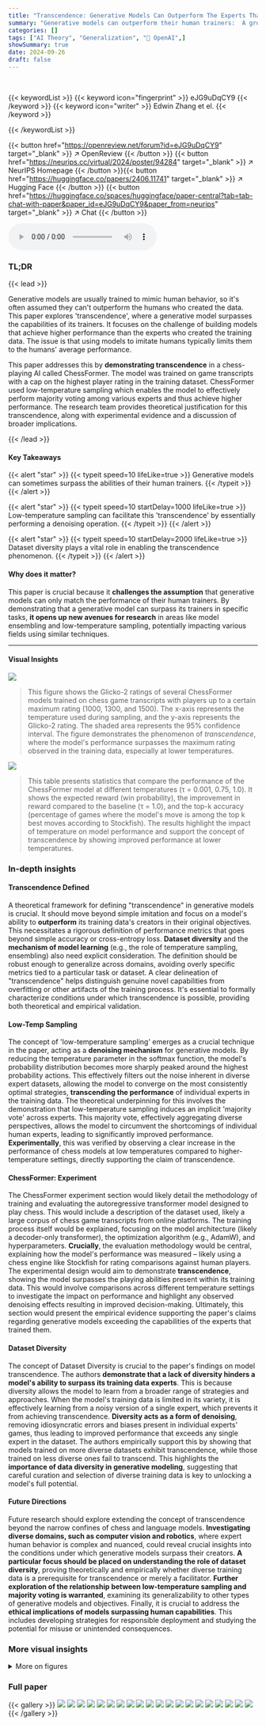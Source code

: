 ```yaml
---
title: "Transcendence: Generative Models Can Outperform The Experts That Train Them"
summary: "Generative models can outperform their human trainers:  A groundbreaking study shows how autoregressive transformers, trained on chess game data, can achieve higher game ratings than any of the human ..."
categories: []
tags: ["AI Theory", "Generalization", "🏢 OpenAI",]
showSummary: true
date: 2024-09-26
draft: false
---
```


<br>

{{< keywordList >}}
{{< keyword icon="fingerprint" >}} eJG9uDqCY9 {{< /keyword >}}
{{< keyword icon="writer" >}} Edwin Zhang et el. {{< /keyword >}}
 
{{< /keywordList >}}

{{< button href="https://openreview.net/forum?id=eJG9uDqCY9" target="_blank" >}}
↗ OpenReview
{{< /button >}}
{{< button href="https://neurips.cc/virtual/2024/poster/94284" target="_blank" >}}
↗ NeurIPS Homepage
{{< /button >}}{{< button href="https://huggingface.co/papers/2406.11741" target="_blank" >}}
↗ Hugging Face
{{< /button >}}
{{< button href="https://huggingface.co/spaces/huggingface/paper-central?tab=tab-chat-with-paper&paper_id=eJG9uDqCY9&paper_from=neurips" target="_blank" >}}
↗ Chat
{{< /button >}}



<audio controls>
    <source src="https://ai-paper-reviewer.com/eJG9uDqCY9/podcast.wav" type="audio/wav">
    Your browser does not support the audio element.
</audio>


### TL;DR


{{< lead >}}

Generative models are usually trained to mimic human behavior, so it's often assumed they can't outperform the humans who created the data. This paper explores 'transcendence', where a generative model surpasses the capabilities of its trainers.  It focuses on the challenge of building models that achieve higher performance than the experts who created the training data. The issue is that using models to imitate humans typically limits them to the humans' average performance.

This paper addresses this by **demonstrating transcendence** in a chess-playing AI called ChessFormer.  The model was trained on game transcripts with a cap on the highest player rating in the training dataset.  ChessFormer used low-temperature sampling which enables the model to effectively perform majority voting among various experts and thus achieve higher performance. The research team provides theoretical justification for this transcendence, along with experimental evidence and a discussion of broader implications.

{{< /lead >}}


#### Key Takeaways

{{< alert "star" >}}
{{< typeit speed=10 lifeLike=true >}} Generative models can sometimes surpass the abilities of their human trainers. {{< /typeit >}}
{{< /alert >}}

{{< alert "star" >}}
{{< typeit speed=10 startDelay=1000 lifeLike=true >}} Low-temperature sampling can facilitate this 'transcendence' by essentially performing a denoising operation. {{< /typeit >}}
{{< /alert >}}

{{< alert "star" >}}
{{< typeit speed=10 startDelay=2000 lifeLike=true >}} Dataset diversity plays a vital role in enabling the transcendence phenomenon. {{< /typeit >}}
{{< /alert >}}

#### Why does it matter?
This paper is crucial because it **challenges the assumption** that generative models can only match the performance of their human trainers. By demonstrating that a generative model can surpass its trainers in specific tasks, **it opens up new avenues for research** in areas like model ensembling and low-temperature sampling, potentially impacting various fields using similar techniques.

------
#### Visual Insights



![](https://ai-paper-reviewer.com/eJG9uDqCY9/figures_1_1.jpg)

> This figure shows the Glicko-2 ratings of several ChessFormer models trained on chess game transcripts with players up to a certain maximum rating (1000, 1300, and 1500). The x-axis represents the temperature used during sampling, and the y-axis represents the Glicko-2 rating. The shaded area represents the 95% confidence interval.  The figure demonstrates the phenomenon of *transcendence*, where the model's performance surpasses the maximum rating observed in the training data, especially at lower temperatures.





![](https://ai-paper-reviewer.com/eJG9uDqCY9/tables_7_1.jpg)

> This table presents statistics that compare the performance of the ChessFormer model at different temperatures (τ = 0.001, 0.75, 1.0).  It shows the expected reward (win probability), the improvement in reward compared to the baseline (τ = 1.0), and the top-k accuracy (percentage of games where the model's move is among the top k best moves according to Stockfish).  The results highlight the impact of temperature on model performance and support the concept of transcendence by showing improved performance at lower temperatures.





### In-depth insights


#### Transcendence Defined
A theoretical framework for defining "transcendence" in generative models is crucial.  It should move beyond simple imitation and focus on a model's ability to **outperform** its training data's creators in their original objectives.  This necessitates a rigorous definition of performance metrics that goes beyond simple accuracy or cross-entropy loss.  **Dataset diversity** and the **mechanism of model learning** (e.g., the role of temperature sampling, ensembling) also need explicit consideration. The definition should be robust enough to generalize across domains, avoiding overly specific metrics tied to a particular task or dataset. A clear delineation of "transcendence" helps distinguish genuine novel capabilities from overfitting or other artifacts of the training process. It's essential to formally characterize conditions under which transcendence is possible, providing both theoretical and empirical validation.

#### Low-Temp Sampling
The concept of 'low-temperature sampling' emerges as a crucial technique in the paper, acting as a **denoising mechanism** for generative models.  By reducing the temperature parameter in the softmax function, the model's probability distribution becomes more sharply peaked around the highest probability actions. This effectively filters out the noise inherent in diverse expert datasets, allowing the model to converge on the most consistently optimal strategies, **transcending the performance** of individual experts in the training data.  The theoretical underpinning for this involves the demonstration that low-temperature sampling induces an implicit 'majority vote' across experts. This majority vote, effectively aggregating diverse perspectives, allows the model to circumvent the shortcomings of individual human experts, leading to significantly improved performance. **Experimentally**, this was verified by observing a clear increase in the performance of chess models at low temperatures compared to higher-temperature settings, directly supporting the claim of transcendence.

#### ChessFormer: Experiment
The ChessFormer experiment section would likely detail the methodology of training and evaluating the autoregressive transformer model designed to play chess.  This would include a description of the dataset used, likely a large corpus of chess game transcripts from online platforms.  The training process itself would be explained, focusing on the model architecture (likely a decoder-only transformer), the optimization algorithm (e.g., AdamW), and hyperparameters. **Crucially**, the evaluation methodology would be central, explaining how the model's performance was measured – likely using a chess engine like Stockfish for rating comparisons against human players.  The experimental design would aim to demonstrate **transcendence**, showing the model surpasses the playing abilities present within its training data. This would involve comparisons across different temperature settings to investigate the impact on performance and highlight any observed denoising effects resulting in improved decision-making. Ultimately, this section would present the empirical evidence supporting the paper's claims regarding generative models exceeding the capabilities of the experts that trained them.

#### Dataset Diversity
The concept of Dataset Diversity is crucial to the paper's findings on model transcendence.  The authors **demonstrate that a lack of diversity hinders a model's ability to surpass its training data experts**.  This is because diversity allows the model to learn from a broader range of strategies and approaches.  When the model's training data is limited in its variety, it is effectively learning from a noisy version of a single expert, which prevents it from achieving transcendence.  **Diversity acts as a form of denoising**, removing idiosyncratic errors and biases present in individual experts' games, thus leading to improved performance that exceeds any single expert in the dataset. The authors empirically support this by showing that models trained on more diverse datasets exhibit transcendence, while those trained on less diverse ones fail to transcend.  This highlights the **importance of data diversity in generative modeling**, suggesting that careful curation and selection of diverse training data is key to unlocking a model's full potential.

#### Future Directions
Future research should explore extending the concept of transcendence beyond the narrow confines of chess and language models.  **Investigating diverse domains, such as computer vision and robotics**, where expert human behavior is complex and nuanced, could reveal crucial insights into the conditions under which generative models surpass their creators.  **A particular focus should be placed on understanding the role of dataset diversity**, proving theoretically and empirically whether diverse training data is a prerequisite for transcendence or merely a facilitator. **Further exploration of the relationship between low-temperature sampling and majority voting is warranted**, examining its generalizability to other types of generative models and objectives. Finally, it is crucial to address the **ethical implications of models surpassing human capabilities**. This includes developing strategies for responsible deployment and studying the potential for misuse or unintended consequences.


### More visual insights

<details>
<summary>More on figures
</summary>


![](https://ai-paper-reviewer.com/eJG9uDqCY9/figures_3_1.jpg)

> This figure shows how low temperature sampling affects the probability distribution of actions in a chess game.  As the temperature (τ) decreases from 1.0 to 0.001, the model shifts its probability mass toward the high-reward move (trapping the queen with the rook). The opacity of the red arrows indicates the probability of each move, while the color of the squares represents the reward associated with moving a piece to that square.  This illustrates the denoising effect of low-temperature sampling, where the model focuses on higher-reward actions.


![](https://ai-paper-reviewer.com/eJG9uDqCY9/figures_5_1.jpg)

> This figure visualizes the t-SNE embedding of ChessFormer's last hidden layer latent representations of game transcripts during training.  The color of each point represents the probability of winning (from Stockfish analysis), ranging from +1 (White wins) to 0 (Black wins).  Four example board states are shown, illustrating how the model groups similar game states together in the latent space.  The visualization shows that the model learns to distinguish between decisive endgame states and similar opening states.


![](https://ai-paper-reviewer.com/eJG9uDqCY9/figures_6_1.jpg)

> This figure visualizes how lowering the temperature in the ChessFormer model affects the expected reward.  It shows the distribution of changes in expected reward (favor) when comparing low-temperature sampling (τ = 0.75 and τ = 0.001) to the baseline (τ = 1.0). The x-axis represents the change in expected reward, and the y-axis represents the probability of that change. The plot indicates that lower temperatures significantly increase the expected reward for a small subset of game states, while the effect on most states is minimal.  This supports the idea that low-temperature sampling enhances the model's performance by focusing improvements on key game states.


![](https://ai-paper-reviewer.com/eJG9uDqCY9/figures_7_1.jpg)

> This figure shows the distribution of the normalized entropy of action distributions for different datasets. The x-axis represents the normalized entropy, and the y-axis represents the probability density. Three different datasets are used, each with a different maximum rating (1000, 1300, 1500). The average normalized entropy for each dataset is shown in the legend. The figure shows that the dataset with the maximum rating of 1000 has the highest average entropy, while the dataset with the maximum rating of 1500 has the lowest average entropy. This suggests that the dataset with the maximum rating of 1000 is the most diverse, while the dataset with the maximum rating of 1500 is the least diverse. The figure supports the claim that dataset diversity is essential for transcendence.


![](https://ai-paper-reviewer.com/eJG9uDqCY9/figures_8_1.jpg)

> This figure shows the Glicko-2 ratings of several transformer models trained to play chess, each trained on game transcripts with players up to a maximum rating (1000, 1300, and 1500).  The x-axis represents the temperature used during sampling, and the y-axis shows the resulting rating. The figure demonstrates the phenomenon of *transcendence*, where the model surpasses the maximum rating of the human players in its training data at lower temperatures (higher certainty).  The confidence intervals shown highlight the statistical significance of these results.


![](https://ai-paper-reviewer.com/eJG9uDqCY9/figures_8_2.jpg)

> This figure shows the chess ratings (Glicko-2) of several transformer models trained on human chess transcripts with maximum player ratings capped at 1000, 1300, and 1500.  The x-axis represents the temperature used during sampling, and the y-axis represents the Glicko-2 rating. The figure demonstrates the phenomenon of 'transcendence,' where the models outperform the maximum rating observed in their training data, especially at lower temperatures.


![](https://ai-paper-reviewer.com/eJG9uDqCY9/figures_14_1.jpg)

> This figure demonstrates how low temperatures affect the model's action selection in chess.  As the temperature (τ) decreases, the model becomes more deterministic, focusing probability mass on higher-reward actions, such as trapping the queen.  This showcases the denoising effect of low-temperature sampling, where less likely, lower-reward actions (moves) are suppressed.


![](https://ai-paper-reviewer.com/eJG9uDqCY9/figures_14_2.jpg)

> This figure shows how the probability distribution over possible moves changes with temperature.  As the temperature decreases (τ goes from 1.0 to 0.001), the probability mass shifts towards the highest reward move (trapping the queen with the rook). The opacity of the red arrows indicates the probability of each move, and the color of the squares represents the reward associated with that move.


![](https://ai-paper-reviewer.com/eJG9uDqCY9/figures_14_3.jpg)

> This figure visualizes how low temperature sampling affects the probability distribution of actions in a chess game.  As the temperature decreases from 1.0 to 0.001, the model's probability mass shifts towards higher-reward moves, demonstrating the denoising effect of low temperature. The visualization uses arrows and colored squares to represent the probability of each move and the associated rewards, respectively.  This illustrates how low temperature sampling helps the model focus on actions with higher expected rewards, effectively mitigating noise and improving decision making.


![](https://ai-paper-reviewer.com/eJG9uDqCY9/figures_15_1.jpg)

> This figure shows a toy example of probability distribution of an expert's output. The x-axis represents the output options (actions), while the y-axis represents the probability of selecting each output.  There are three options: a low-reward action (left), a high-reward action (purple, center), and another low-reward action (right). The expert's distribution shows a relatively low probability (around 60%) for selecting the high-reward action, with most of the probability mass allocated to the low-reward actions.


![](https://ai-paper-reviewer.com/eJG9uDqCY9/figures_15_2.jpg)

> This figure is a bar chart showing the probability distribution of an expert's output for a given input. The x-axis represents possible outputs (actions), and the y-axis shows the probability of selecting each output. The chart reveals that while the expert assigns a non-negligible probability to the high-reward action (represented in purple), it predominantly selects low-reward actions.  This illustrates a scenario where an individual expert makes frequent mistakes, a point crucial to understanding the paper's concept of transcendence.


![](https://ai-paper-reviewer.com/eJG9uDqCY9/figures_15_3.jpg)

> This figure is a bar chart showing the probability distribution of three possible outputs (actions) from two different experts. Expert 1 and Expert 2 each have probability distributions that show the probabilities for each action. The probability for the correct action is higher in both distributions, but not overwhelmingly so.  By averaging the probabilities of Expert 1 and Expert 2, a new distribution is created where the probability of the correct action is significantly higher than the probabilities for the incorrect actions. This illustrates how averaging the outputs of multiple experts can increase the probability of selecting the correct action. This visualization supports the claim that low-temperature sampling, a technique used in generative models, allows models to select the output with highest probability by implicitly performing a majority vote between different experts.


![](https://ai-paper-reviewer.com/eJG9uDqCY9/figures_15_4.jpg)

> This figure shows how low-temperature sampling leads to higher expected rewards.  It visualizes a simplified scenario with three possible actions: two poor actions with low rewards (5%) and one optimal action with a high reward (90%).  As the temperature decreases, more weight is given to the high-reward action, thus increasing the overall expected reward. This illustrates the concept of transcendence, where the generative model's performance surpasses that of individual experts due to low-temperature sampling effectively performing a majority vote.


![](https://ai-paper-reviewer.com/eJG9uDqCY9/figures_19_1.jpg)

> This figure visualizes a t-SNE embedding of the last hidden layer’s latent representations from ChessFormer during training.  The color represents the probability of winning (from Stockfish analysis), showing how the model represents game states.  Several example board states are shown alongside their clusters and expected rewards based on Stockfish’s distribution.  The model is able to differentiate between states with determined outcomes and extremely similar opening states.


![](https://ai-paper-reviewer.com/eJG9uDqCY9/figures_20_1.jpg)

> The figure shows the chess ratings (Glicko-2) of several transformer models trained on human chess transcripts with different maximum player rating cutoffs (1000, 1300, and 1500).  Each model's performance is evaluated at various temperatures, illustrating the phenomenon of transcendence, where the model surpasses the skill level of the experts in its training data.  The 95% confidence intervals highlight the statistical significance of the results.


</details>






### Full paper

{{< gallery >}}
<img src="https://ai-paper-reviewer.com/eJG9uDqCY9/1.png" class="grid-w50 md:grid-w33 xl:grid-w25" />
<img src="https://ai-paper-reviewer.com/eJG9uDqCY9/2.png" class="grid-w50 md:grid-w33 xl:grid-w25" />
<img src="https://ai-paper-reviewer.com/eJG9uDqCY9/3.png" class="grid-w50 md:grid-w33 xl:grid-w25" />
<img src="https://ai-paper-reviewer.com/eJG9uDqCY9/4.png" class="grid-w50 md:grid-w33 xl:grid-w25" />
<img src="https://ai-paper-reviewer.com/eJG9uDqCY9/5.png" class="grid-w50 md:grid-w33 xl:grid-w25" />
<img src="https://ai-paper-reviewer.com/eJG9uDqCY9/6.png" class="grid-w50 md:grid-w33 xl:grid-w25" />
<img src="https://ai-paper-reviewer.com/eJG9uDqCY9/7.png" class="grid-w50 md:grid-w33 xl:grid-w25" />
<img src="https://ai-paper-reviewer.com/eJG9uDqCY9/8.png" class="grid-w50 md:grid-w33 xl:grid-w25" />
<img src="https://ai-paper-reviewer.com/eJG9uDqCY9/9.png" class="grid-w50 md:grid-w33 xl:grid-w25" />
<img src="https://ai-paper-reviewer.com/eJG9uDqCY9/10.png" class="grid-w50 md:grid-w33 xl:grid-w25" />
<img src="https://ai-paper-reviewer.com/eJG9uDqCY9/11.png" class="grid-w50 md:grid-w33 xl:grid-w25" />
<img src="https://ai-paper-reviewer.com/eJG9uDqCY9/12.png" class="grid-w50 md:grid-w33 xl:grid-w25" />
<img src="https://ai-paper-reviewer.com/eJG9uDqCY9/13.png" class="grid-w50 md:grid-w33 xl:grid-w25" />
<img src="https://ai-paper-reviewer.com/eJG9uDqCY9/14.png" class="grid-w50 md:grid-w33 xl:grid-w25" />
<img src="https://ai-paper-reviewer.com/eJG9uDqCY9/15.png" class="grid-w50 md:grid-w33 xl:grid-w25" />
<img src="https://ai-paper-reviewer.com/eJG9uDqCY9/16.png" class="grid-w50 md:grid-w33 xl:grid-w25" />
<img src="https://ai-paper-reviewer.com/eJG9uDqCY9/17.png" class="grid-w50 md:grid-w33 xl:grid-w25" />
<img src="https://ai-paper-reviewer.com/eJG9uDqCY9/18.png" class="grid-w50 md:grid-w33 xl:grid-w25" />
<img src="https://ai-paper-reviewer.com/eJG9uDqCY9/19.png" class="grid-w50 md:grid-w33 xl:grid-w25" />
<img src="https://ai-paper-reviewer.com/eJG9uDqCY9/20.png" class="grid-w50 md:grid-w33 xl:grid-w25" />
{{< /gallery >}}